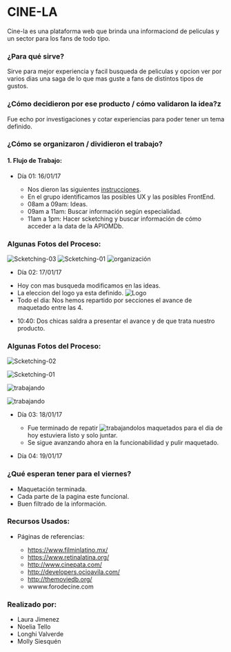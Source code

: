 # CINE-LA

Cine-la es una plataforma web que brinda una informaciond de peliculas y un sector para los fans de todo tipo.

### ¿Para qué sirve?
Sirve para mejor experiencia y facil busqueda de peliculas y opcion ver por varios dias una saga de lo que mas guste a fans de distintos tipos de gustos.
### ¿Cómo decidieron por ese producto / cómo validaron la idea?z
Fue echo por investigaciones y cotar experiencias para poder tener un tema definido.
### ¿Cómo se organizaron / dividieron el trabajo?
#### 1. Flujo de Trabajo:
* Día 01: 16/01/17
  - Nos dieron las siguientes [instrucciones](https://bit.ly/hackathon-1).
  - En el grupo identificamos las posibles UX y las posibles FrontEnd.

  * 08am a 09am: Ideas.
  * 09am a 11am: Buscar información según especialidad.
  * 11am a 1pm: Hacer scketching y buscar información de cómo acceder a la data de la APIOMDb.

### Algunas Fotos del Proceso:
![Scketching-03](assets/images/docs/dia01/datos-cine-latino.jpg "datos del cine latinoamericano")
![Scketching-01](assets/images/docs/dia01/maqueta01.jpg)
![organización](assets/images/docs/dia01/trabajando.jpg)



* Día 02: 17/01/17
- Hoy con mas busqueda modificamos en las ideas.
- La eleccion del logo ya esta definido.
![Logo](assets/images/logo-grande.jpg)
-  Todo el dia: Nos hemos repartido por secciones el avance de maquetado entre las 4.
* 10:40: Dos chicas saldra a presentar el avance y de que trata nuestro producto.


### Algunas Fotos del Proceso:
![Scketching-02](assets/images/docs/dia02/maquetado02.jpg )

![Scketching-01](assets/images/docs/dia02/maquetado03.jpg )

![trabajando](assets/images/docs/dia02/trabajando02.jpg )

![trabajando](assets/images/docs/dia02/trabajando03.jpg )
* Día 03: 18/01/17
  - Fue terminado de repatir ![trabajando](assets/images/docs/dia03/dia03.jpg )los maquetados para el dia de hoy estuviera listo y solo juntar.
  - Se sigue avanzando ahora en la funcionabilidad y pulir maquetado.

* Día 04: 19/01/17

### ¿Qué esperan tener para el viernes?
- Maquetación terminada.
- Cada parte de la pagina este funcional.
- Buen filtrado de la información.
### Recursos Usados:

* Páginas de referencias:

  - https://www.filminlatino.mx/
  - https://www.retinalatina.org/
  - http://www.cinepata.com/
  - http://developers.ocioavila.com/
  - http://themoviedb.org/
  - wwww.forodecine.com

### Realizado por:
* Laura Jimenez
* Noelia Tello
* Longhi Valverde
* Molly Siesquén

